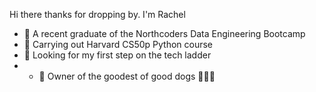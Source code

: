    Hi there thanks for dropping by. I'm Rachel 
- 🔭 A recent graduate of the Northcoders Data Engineering Bootcamp
- 🌱 Carrying out Harvard CS50p Python course
- 👯 Looking for my first step on the tech ladder 
- - 💬 Owner of the goodest of good dogs 🦮🐕‍🦺
